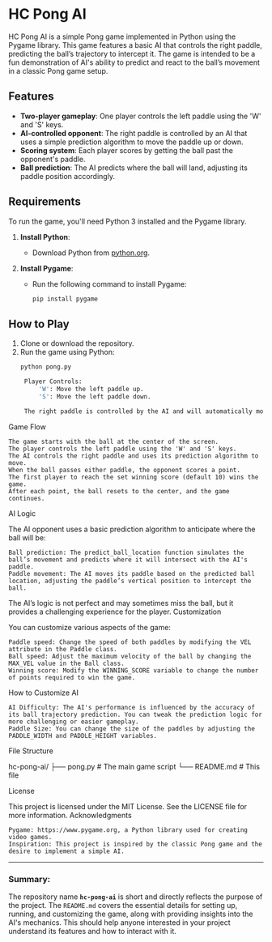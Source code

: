 # HC Pong AI

HC Pong AI is a simple Pong game implemented in Python using the Pygame library. This game features a basic AI that controls the right paddle, predicting the ball’s trajectory to intercept it. The game is intended to be a fun demonstration of AI's ability to predict and react to the ball’s movement in a classic Pong game setup.

## Features
- **Two-player gameplay**: One player controls the left paddle using the 'W' and 'S' keys.
- **AI-controlled opponent**: The right paddle is controlled by an AI that uses a simple prediction algorithm to move the paddle up or down.
- **Scoring system**: Each player scores by getting the ball past the opponent's paddle.
- **Ball prediction**: The AI predicts where the ball will land, adjusting its paddle position accordingly.

## Requirements
To run the game, you'll need Python 3 installed and the Pygame library.

1. **Install Python**:
   - Download Python from [python.org](https://www.python.org/downloads/).

2. **Install Pygame**:
   - Run the following command to install Pygame:
     ```bash
     pip install pygame
     ```

## How to Play
1. Clone or download the repository.
2. Run the game using Python:
   ```bash
   python pong.py

    Player Controls:
        'W': Move the left paddle up.
        'S': Move the left paddle down.

    The right paddle is controlled by the AI and will automatically move based on the ball's predicted path.

Game Flow

    The game starts with the ball at the center of the screen.
    The player controls the left paddle using the 'W' and 'S' keys.
    The AI controls the right paddle and uses its prediction algorithm to move.
    When the ball passes either paddle, the opponent scores a point.
    The first player to reach the set winning score (default 10) wins the game.
    After each point, the ball resets to the center, and the game continues.

AI Logic

The AI opponent uses a basic prediction algorithm to anticipate where the ball will be:

    Ball prediction: The predict_ball_location function simulates the ball’s movement and predicts where it will intersect with the AI's paddle.
    Paddle movement: The AI moves its paddle based on the predicted ball location, adjusting the paddle’s vertical position to intercept the ball.

The AI’s logic is not perfect and may sometimes miss the ball, but it provides a challenging experience for the player.
Customization

You can customize various aspects of the game:

    Paddle speed: Change the speed of both paddles by modifying the VEL attribute in the Paddle class.
    Ball speed: Adjust the maximum velocity of the ball by changing the MAX_VEL value in the Ball class.
    Winning score: Modify the WINNING_SCORE variable to change the number of points required to win the game.

How to Customize AI

    AI Difficulty: The AI's performance is influenced by the accuracy of its ball trajectory prediction. You can tweak the prediction logic for more challenging or easier gameplay.
    Paddle Size: You can change the size of the paddles by adjusting the PADDLE_WIDTH and PADDLE_HEIGHT variables.

File Structure

hc-pong-ai/
├── pong.py            # The main game script
└── README.md          # This file

License

This project is licensed under the MIT License. See the LICENSE file for more information.
Acknowledgments

    Pygame: https://www.pygame.org, a Python library used for creating video games.
    Inspiration: This project is inspired by the classic Pong game and the desire to implement a simple AI.


---

### Summary:

The repository name **`hc-pong-ai`** is short and directly reflects the purpose of the project. The `README.md` covers the essential details for setting up, running, and customizing the game, along with providing insights into the AI's mechanics. This should help anyone interested in your project understand its features and how to interact with it.
